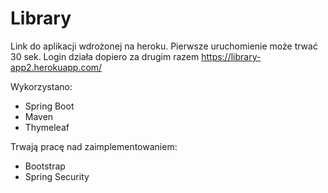 # Library

Link do aplikacji wdrożonej na heroku. Pierwsze uruchomienie może trwać 30 sek. Login działa dopiero za drugim razem
https://library-app2.herokuapp.com/


Wykorzystano:
- Spring Boot
- Maven
- Thymeleaf

Trwają pracę nad zaimplementowaniem:
- Bootstrap
- Spring Security
